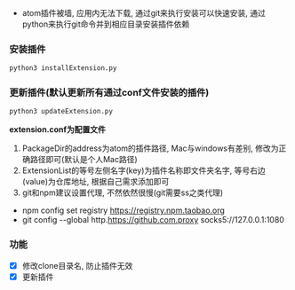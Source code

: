 - atom插件被墙, 应用内无法下载, 通过git来执行安装可以快速安装, 通过python来执行git命令并到相应目录安装插件依赖

### 安装插件
```bash
python3 installExtension.py
```
### 更新插件(默认更新所有通过conf文件安装的插件)
```bash
python3 updateExtension.py
```

**extension.conf为配置文件**

1. PackageDir的address为atom的插件路径, Mac与windows有差别, 修改为正确路径即可(默认是个人Mac路径)
2. ExtensionList的等号左侧名字(key)为插件名称即文件夹名字, 等号右边(value)为仓库地址, 根据自己需求添加即可
3. git和npm建议设置代理, 不然依然很慢(git需要ss之类代理)
- npm config set registry https://registry.npm.taobao.org
- git config --global http.https://github.com.proxy socks5://127.0.0.1:1080

### 功能
- [x] 修改clone目录名, 防止插件无效
- [x] 更新插件
